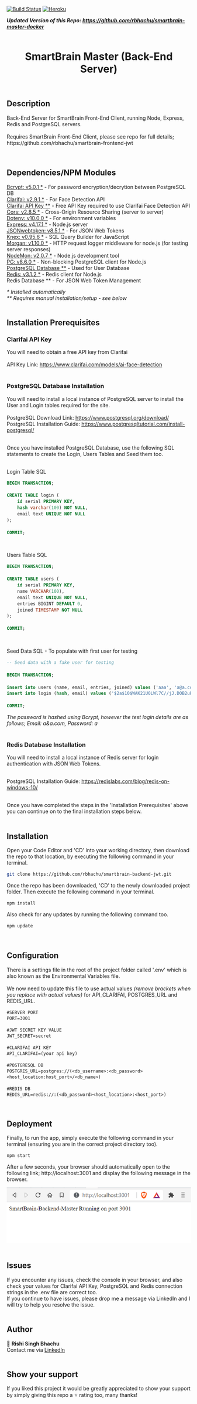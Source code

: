 [![Build Status](https://travis-ci.org/gelstudios/gitfiti.svg?branch=master)](https://github.com/rbhachu/smartbrain-backend-jwt) [![Heroku](https://heroku-badge.herokuapp.com/?app=rbhachu-smartbrain-b-master)](https://github.com/rbhachu/smartbrain-backend-jwt)

__*Updated Version of this Repo: https://github.com/rbhachu/smartbrain-master-docker*__
<br><br>


<h1 align="center">SmartBrain Master (Back-End Server)</h1>
<br>


## Description
<p>Back-End Server for SmartBrain Front-End Client, running Node, Express, Redis and PostgreSQL servers.<br><br>
Requires SmartBrain Front-End Client, please see repo for full details; https://github.com/rbhachu/smartbrain-frontend-jwt
</p><br>


## Dependencies/NPM Modules
[Bcrypt: v5.0.1 *](https://www.npmjs.com/package/bcrypt) - For password encryption/decrytion between PostgreSQL DB
<br>
[Clarifai: v2.9.1 *](https://www.npmjs.com/package/clarifai) - For Face Detection API
<br>
[Clarifai API Key **](https://www.clarifai.com/models/ai-face-detection) - Free API Key required to use Clarifai Face Detection API
<br>
[Cors: v2.8.5 *](https://www.npmjs.com/package/cors) - Cross-Origin Resource Sharing 
(server to server)
<br>
[Dotenv: v10.0.0 *](https://www.npmjs.com/package/dotenv) - For environment variables
<br>
[Express: v4.17.1 *](https://www.npmjs.com/package/express) - Node.js server
<br>
[JSONwebtoken: v8.5.1 *](https://www.npmjs.com/package/jsonwebtoken) -  For JSON Web Tokens
<br>
[Knex: v0.95.6 *](https://www.npmjs.com/package/knex) - SQL Query Builder for JavaScript
<br>
[Morgan: v1.10.0 *](https://www.npmjs.com/package/morgan) - HTTP request logger middleware for node.js (for testing server responses)
<br>
[NodeMon: v2.0.7 *](https://www.npmjs.com/package/nodemon) - Node.js development tool
<br>
[PG: v8.6.0 *](https://www.npmjs.com/package/pg) - Non-blocking PostgreSQL client for Node.js
<br>
[PostgreSQL Database **](https://www.postgresql.org/download/) - Used for User Database
<br>
[Redis: v3.1.2 *](https://www.npmjs.com/package/redis) - Redis client for Node.js
<br>
Redis Database ** - For JSON Web Token Management
<br>

<i>
* Installed automatically<br>
** Requires manual installation/setup - see below
</i>
<br><br>


## Installation Prerequisites

### Clarifai API Key
You will need to obtain a free API key from Clarifai<br><br>
API Key Link: https://www.clarifai.com/models/ai-face-detection
<br><br>

### PostgreSQL Database Installation
You will need to install a local instance of PostgreSQL server to install the User and Login tables required for the site.<br><br>
PostgreSQL Download Link: https://www.postgresql.org/download/<br>
PostgreSQL Installation Guide: https://www.postgresqltutorial.com/install-postgresql/
<br><br>

Once you have installed PostgreSQL Database, use the following SQL statements to create the Login, Users Tables and Seed them too.
<br><br>


Login Table SQL
````sql
BEGIN TRANSACTION;

CREATE TABLE login (
    id serial PRIMARY KEY,
    hash varchar(100) NOT NULL,
    email text UNIQUE NOT NULL
);

COMMIT;
````
<br>

Users Table SQL
````sql
BEGIN TRANSACTION;

CREATE TABLE users (
    id serial PRIMARY KEY,
    name VARCHAR(100),
    email text UNIQUE NOT NULL,
    entries BIGINT DEFAULT 0,
    joined TIMESTAMP NOT NULL
);

COMMIT;
````
<br>

Seed Data SQL - To populate with first user for testing
````sql
-- Seed data with a fake user for testing

BEGIN TRANSACTION;

insert into users (name, email, entries, joined) values ('aaa', 'a@a.com', 0, '2021-06-06');
insert into login (hash, email) values ('$2a$10$WAK21U0LWl7C//jJ.DOB2uPP1DJQh7KUDgasdyQeGzkop2Pzl8W7u', 'a@a.com');

COMMIT;
````
<i>The password is hashed using Bcrypt, however the test login details are as follows; Email: a&a.com, Password: a 
</i>
<br><br>


### Redis Database Installation
You will need to install a local instance of Redis server for login authentication with JSON Web Tokens.
<br><br>

PostgreSQL Installation Guide: https://redislabs.com/blog/redis-on-windows-10/
<br><br>

Once you have completed the steps in the 'Installation Prerequisites' above you can continue on to the final installation steps below.
<br><br>


## Installation 
<p>Open your Code Editor and 'CD' into your working directory, then download the repo to that location, by executing the following command in your terminal.<p>

```sh
git clone https://github.com/rbhachu/smartbrain-backend-jwt.git
```

<p>Once the repo has been downloaded, 'CD' to the newly downloaded project folder. Then execute the following command in your terminal.<p>

```sh
npm install
```

<p>Also check for any updates by running the following command too.<p>

```sh
npm update
```
<br>


## Configuration
<p>There is a settings file in the root of the project folder called '.env' which is also known as the Environmental Variables file.
<br><br>
We now need to update this file to use actual values <i>(remove brackets when you replace with actual values)</i> for API_CLARIFAI, POSTGRES_URL and REDIS_URL.
<br>

```env
#SERVER PORT
PORT=3001

#JWT SECRET KEY VALUE
JWT_SECRET=secret

#CLARIFAI API KEY
API_CLARIFAI=(your api key)

#POSTGRESQL DB
POSTGRES_URL=postgres://(<db_username>:<db_password><host_location:host_port>/<db_name>)

#REDIS DB
REDIS_URL=redis://:(<db_password><host_location>:<host_port>)
```
<br>


## Deployment
<p>Finally, to run the app, simply execute the following command in your terminal (ensuring you are in the correct project directory too).</p>

```sh
npm start
```

<p>After a few seconds, your browser should automatically open to the following link; http://localhost:3001 and display the following message in the browser.</p>

![SmartBrain Preview](./imgs-readme/site-preview.png)
<br><br>


## Issues
If you encounter any issues, check the console in your browser, and also check your values for Clarifai API Key, PostgreSQL and Redis connection strings in the .env file are correct too.
<br> 
If you continue to have issues, please drop me a message via LinkedIn and I will try to help you resolve the issue.
<br><br>


## Author
👤 **Rishi Singh Bhachu**<br>
Contact me via [LinkedIn](https://www.linkedin.com/in/rishisinghbhachu/)
<br><br>


## Show your support
If you liked this project it would be greatly appreciated to show your support by simply giving this repo a ⭐️ rating too, many thanks!